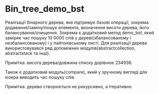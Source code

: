 # Bin_tree_demo_bst
Реалізації бінарного дерева, яке підтримує базові операції, зокрема додавання/заміну/пошук елемента, визначення висоти дерева, 
його балансування/очищення. Зокрема є додатковий метод  demo_bst, який заміряє час пошуку 10 0000 слів у 
дереві(збалансованому і незбалансованому) і у пайтонівському листі.
Для реалізації дерева використовувався ряд допоміжних модулів(abstractcollection, abstractstack та інші).

Примітка: висота дерева/довжина списку дорівнює 234936.

Також є додатковий модуль(compare), який у зручному вигляді для юзера виводить час пошуку слів.

Примітка: дерево створюється не рекурсивно, а ітеративно.
